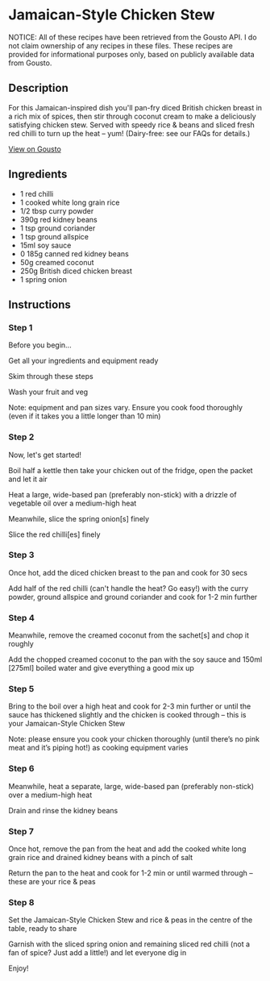 # Jamaican-Style Chicken Stew

NOTICE: All of these recipes have been retrieved from the Gousto API. I do not claim ownership of any recipes in these files. These recipes are provided for informational purposes only, based on publicly available data from Gousto.

## Description

For this Jamaican-inspired dish you'll pan-fry diced British chicken breast in a rich mix of spices, then stir through coconut cream to make a deliciously satisfying chicken stew. Served with speedy rice & beans and sliced fresh red chilli to turn up the heat – yum! (Dairy-free: see our FAQs for details.)

[View on Gousto](https://www.gousto.co.uk/recipes/cookbook/10-min-jamaican-style-chicken-stew)

## Ingredients

- 1 red chilli
- 1 cooked white long grain rice
- 1/2 tbsp curry powder
- 390g red kidney beans
- 1 tsp ground coriander
- 1 tsp ground allspice
- 15ml soy sauce
- 0 185g canned red kidney beans
- 50g creamed coconut
- 250g British diced chicken breast
- 1 spring onion

## Instructions


### Step 1

Before you begin...

Get all your ingredients and equipment ready

Skim through these steps

Wash your fruit and veg

Note: equipment and pan sizes vary. Ensure you cook food thoroughly (even if it takes you a little longer than 10 min)


### Step 2

Now, let's get started!

Boil half a kettle then take your chicken out of the fridge, open the packet and let it air

Heat a large, wide-based pan (preferably non-stick) with a drizzle of vegetable oil over a medium-high heat

Meanwhile, slice the spring onion<span class="text-danger">[s]</span> finely

Slice the red chilli<span class="text-danger">[es]</span> finely


### Step 3

Once hot, add the diced chicken breast to the pan and cook for 30 secs

Add half of the red chilli (can't handle the heat? Go easy!) with the curry powder, ground allspice and ground coriander and cook for 1-2 min further


### Step 4

Meanwhile, remove the creamed coconut from the sachet<span class="text-danger">[s]</span> and chop it roughly

Add the chopped creamed coconut to the pan with the soy sauce and 150ml <span class="text-danger">[275ml]</span> boiled water and give everything a good mix up


### Step 5

Bring to the boil over a high heat and cook for 2-3 min further or until the sauce has thickened slightly and the chicken is cooked through – this is your Jamaican-Style Chicken Stew

Note: please ensure you cook your chicken thoroughly (until there’s no pink meat and it’s piping hot!) as cooking equipment varies


### Step 6

Meanwhile, heat a separate, large, wide-based pan (preferably non-stick) over a medium-high heat

Drain and rinse the kidney beans


### Step 7

Once hot, remove the pan from the heat and add the cooked white long grain rice and drained kidney beans with a pinch of salt 

Return the pan to the heat and cook for 1-2 min or until warmed through – these are your rice & peas

### Step 8

Set the Jamaican-Style Chicken Stew and rice & peas in the centre of the table, ready to share

Garnish with the sliced spring onion and remaining sliced red chilli (not a fan of spice? Just add a little!) and let everyone dig in

Enjoy!

